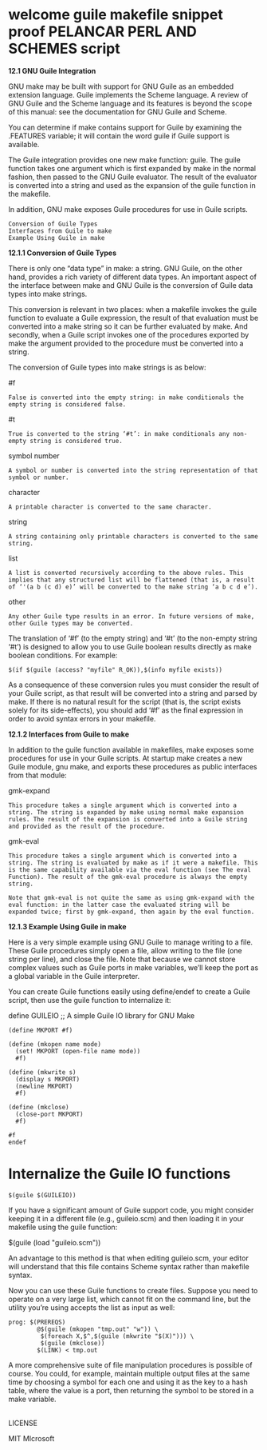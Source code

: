 # welcome guile makefile snippet proof PELANCAR PERL AND SCHEMES script 

**12.1 GNU Guile Integration**

GNU make may be built with support for GNU Guile as an embedded extension language. Guile implements the Scheme language. A review of GNU Guile and the Scheme language and its features is beyond the scope of this manual: see the documentation for GNU Guile and Scheme.

You can determine if make contains support for Guile by examining the .FEATURES variable; it will contain the word guile if Guile support is available.

The Guile integration provides one new make function: guile. The guile function takes one argument which is first expanded by make in the normal fashion, then passed to the GNU Guile evaluator. The result of the evaluator is converted into a string and used as the expansion of the guile function in the makefile.

In addition, GNU make exposes Guile procedures for use in Guile scripts.

    Conversion of Guile Types
    Interfaces from Guile to make
    Example Using Guile in make

**12.1.1 Conversion of Guile Types**

There is only one “data type” in make: a string. GNU Guile, on the other hand, provides a rich variety of different data types. An important aspect of the interface between make and GNU Guile is the conversion of Guile data types into make strings.

This conversion is relevant in two places: when a makefile invokes the guile function to evaluate a Guile expression, the result of that evaluation must be converted into a make string so it can be further evaluated by make. And secondly, when a Guile script invokes one of the procedures exported by make the argument provided to the procedure must be converted into a string.

The conversion of Guile types into make strings is as below:

#f

    False is converted into the empty string: in make conditionals the empty string is considered false.
#t

    True is converted to the string ‘#t’: in make conditionals any non-empty string is considered true.
symbol
number

    A symbol or number is converted into the string representation of that symbol or number.
character

    A printable character is converted to the same character.
string

    A string containing only printable characters is converted to the same string.
list

    A list is converted recursively according to the above rules. This implies that any structured list will be flattened (that is, a result of ‘'(a b (c d) e)’ will be converted to the make string ‘a b c d e’).
other

    Any other Guile type results in an error. In future versions of make, other Guile types may be converted.

The translation of ‘#f’ (to the empty string) and ‘#t’ (to the non-empty string ‘#t’) is designed to allow you to use Guile boolean results directly as make boolean conditions. For example:

```
$(if $(guile (access? "myfile" R_OK)),$(info myfile exists))
```

As a consequence of these conversion rules you must consider the result of your Guile script, as that result will be converted into a string and parsed by make. If there is no natural result for the script (that is, the script exists solely for its side-effects), you should add ‘#f’ as the final expression in order to avoid syntax errors in your makefile. 

**12.1.2 Interfaces from Guile to make**

In addition to the guile function available in makefiles, make exposes some procedures for use in your Guile scripts. At startup make creates a new Guile module, gnu make, and exports these procedures as public interfaces from that module:

gmk-expand

    This procedure takes a single argument which is converted into a string. The string is expanded by make using normal make expansion rules. The result of the expansion is converted into a Guile string and provided as the result of the procedure.
gmk-eval

    This procedure takes a single argument which is converted into a string. The string is evaluated by make as if it were a makefile. This is the same capability available via the eval function (see The eval Function). The result of the gmk-eval procedure is always the empty string.

    Note that gmk-eval is not quite the same as using gmk-expand with the eval function: in the latter case the evaluated string will be expanded twice; first by gmk-expand, then again by the eval function.

**12.1.3 Example Using Guile in make**

Here is a very simple example using GNU Guile to manage writing to a file. These Guile procedures simply open a file, allow writing to the file (one string per line), and close the file. Note that because we cannot store complex values such as Guile ports in make variables, we’ll keep the port as a global variable in the Guile interpreter.

You can create Guile functions easily using define/endef to create a Guile script, then use the guile function to internalize it:

define GUILEIO
;; A simple Guile IO library for GNU Make
```
(define MKPORT #f)

(define (mkopen name mode)
  (set! MKPORT (open-file name mode))
  #f)

(define (mkwrite s)
  (display s MKPORT)
  (newline MKPORT)
  #f)

(define (mkclose)
  (close-port MKPORT)
  #f)

#f
endef
```
# Internalize the Guile IO functions
``` 
$(guile $(GUILEIO))
```
If you have a significant amount of Guile support code, you might consider keeping it in a different file (e.g., guileio.scm) and then loading it in your makefile using the guile function:

$(guile (load "guileio.scm"))

An advantage to this method is that when editing guileio.scm, your editor will understand that this file contains Scheme syntax rather than makefile syntax.

Now you can use these Guile functions to create files. Suppose you need to operate on a very large list, which cannot fit on the command line, but the utility you’re using accepts the list as input as well:

```
prog: $(PREREQS)
        @$(guile (mkopen "tmp.out" "w")) \
         $(foreach X,$^,$(guile (mkwrite "$(X)"))) \
         $(guile (mkclose))
        $(LINK) < tmp.out
```
A more comprehensive suite of file manipulation procedures is possible of course. You could, for example, maintain multiple output files at the same time by choosing a symbol for each one and using it as the key to a hash table, where the value is a port, then returning the symbol to be stored in a make variable. <br><br>

LICENSE

MIT MIcrosoft
